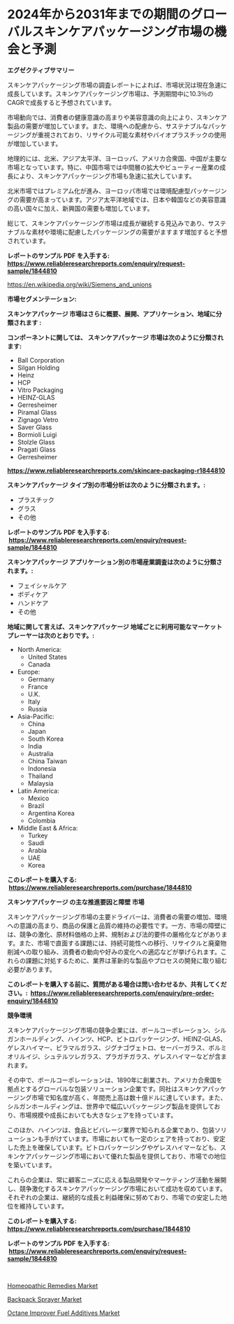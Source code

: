 <p><h1>2024年から2031年までの期間のグローバルスキンケアパッケージング市場の機会と予測</h1></p><p><strong>エグゼクティブサマリー</strong></p>
<p><p>スキンケアパッケージング市場の調査レポートによれば、市場状況は現在急速に成長しています。スキンケアパッケージング市場は、予測期間中に10.3％のCAGRで成長すると予想されています。</p><p>市場動向では、消費者の健康意識の高まりや美容意識の向上により、スキンケア製品の需要が増加しています。また、環境への配慮から、サステナブルなパッケージングが重視されており、リサイクル可能な素材やバイオプラスチックの使用が増加しています。</p><p>地理的には、北米、アジア太平洋、ヨーロッパ、アメリカ合衆国、中国が主要な市場となっています。特に、中国市場では中間層の拡大やビューティー産業の成長により、スキンケアパッケージング市場も急速に拡大しています。</p><p>北米市場ではプレミアム化が進み、ヨーロッパ市場では環境配慮型パッケージングの需要が高まっています。アジア太平洋地域では、日本や韓国などの美容意識の高い国々に加え、新興国の需要も増加しています。</p><p>総じて、スキンケアパッケージング市場は成長が継続する見込みであり、サステナブルな素材や環境に配慮したパッケージングの需要がますます増加すると予想されています。</p></p>
<p><strong>レポートのサンプル PDF を入手する: <a href="https://www.reliableresearchreports.com/enquiry/request-sample/1844810">https://www.reliableresearchreports.com/enquiry/request-sample/1844810</a></strong></p>
<p><a href="https://en.wikipedia.org/wiki/Siemens_and_unions">https://en.wikipedia.org/wiki/Siemens_and_unions</a></p>
<p><strong>市場セグメンテーション:</strong></p>
<p><strong> スキンケアパッケージ 市場はさらに概要、展開、アプリケーション、地域に分類されます :</strong></p>
<p><strong>コンポーネントに関しては、 スキンケアパッケージ 市場は次のように分類されます: &nbsp;</strong></p>
<p><ul><li>Ball Corporation</li><li>Silgan Holding</li><li>Heinz</li><li>HCP</li><li>Vitro Packaging</li><li>HEINZ-GLAS</li><li>Gerresheimer</li><li>Piramal Glass</li><li>Zignago Vetro</li><li>Saver Glass</li><li>Bormioli Luigi</li><li>Stolzle Glass</li><li>Pragati Glass</li><li>Gerresheimer</li></ul></p>
<p><strong><a href="https://www.reliableresearchreports.com/skincare-packaging-r1844810">https://www.reliableresearchreports.com/skincare-packaging-r1844810</a></strong></p>
<p><strong> スキンケアパッケージ タイプ別の市場分析は次のように分類されます。:</strong></p>
<p><ul><li>プラスチック</li><li>グラス</li><li>その他</li></ul></p>
<p><strong>レポートのサンプル PDF を入手する: &nbsp;<a href="https://www.reliableresearchreports.com/enquiry/request-sample/1844810">https://www.reliableresearchreports.com/enquiry/request-sample/1844810</a></strong></p>
<p><strong> スキンケアパッケージ アプリケーション別の市場産業調査は次のように分類されます。:</strong></p>
<p><ul><li>フェイシャルケア</li><li>ボディケア</li><li>ハンドケア</li><li>その他</li></ul></p>
<p><strong>地域に関して言えば、スキンケアパッケージ 地域ごとに利用可能なマーケットプレーヤーは次のとおりです。:</strong></p>
<p><ul>
    <li>
        North America:
        <ul>
            <li>United States</li>
            <li>Canada</li>
        </ul>
    </li>
    <li>
        Europe:
        <ul>
            <li>Germany</li>
            <li>France</li>
            <li>U.K.</li>
            <li>Italy</li>
            <li>Russia</li>
        </ul>
    </li>
    <li>
        Asia-Pacific:
        <ul>
            <li>China</li>
            <li>Japan</li>
            <li>South Korea</li>
            <li>India</li>
            <li>Australia</li>
            <li>China Taiwan</li>
            <li>Indonesia</li>
            <li>Thailand</li>
            <li>Malaysia</li>
        </ul>
    </li>
    <li>
        Latin America:
        <ul>
            <li>Mexico</li>
            <li>Brazil</li>
            <li>Argentina Korea</li>
            <li>Colombia</li>
        </ul>
    </li>
    <li>
        Middle East & Africa:
        <ul>
            <li>Turkey</li>
            <li>Saudi</li>
            <li>Arabia</li>
            <li>UAE</li>
            <li>Korea</li>
        </ul>
    </li>
    </ul></p>
<p><strong>このレポートを購入する: &nbsp;<a href="https://www.reliableresearchreports.com/purchase/1844810">https://www.reliableresearchreports.com/purchase/1844810</a></strong></p>
<p><strong>スキンケアパッケージ の主な推進要因と障壁 市場</strong></p>
<p><p>スキンケアパッケージング市場の主要ドライバーは、消費者の需要の増加、環境への意識の高まり、商品の保護と品質の維持の必要性です。一方、市場の障壁には、競争の激化、原材料価格の上昇、規制および法的要件の厳格化などがあります。また、市場で直面する課題には、持続可能性への移行、リサイクルと廃棄物削減への取り組み、消費者の動向や好みの変化への適応などが挙げられます。これらの課題に対処するために、業界は革新的な製品やプロセスの開発に取り組む必要があります。</p></p>
<p><strong>このレポートを購入する前に、質問がある場合は問い合わせるか、共有してください。:&nbsp; <a href="https://www.reliableresearchreports.com/enquiry/pre-order-enquiry/1844810">https://www.reliableresearchreports.com/enquiry/pre-order-enquiry/1844810</a></strong></p>
<p><strong>競争環境</strong></p>
<p><p>スキンケアパッケージング市場の競争企業には、ボールコーポレーション、シルガンホールディング、ハインツ、HCP、ビトロパッケージング、HEINZ-GLAS、ゲレスハイマー、ピラマルガラス、ジグナゴヴェトロ、セーバーガラス、ボルミオリルイジ、シュテルツレガラス、プラガチガラス、ゲレスハイマーなどが含まれます。</p><p>その中で、ボールコーポレーションは、1890年に創業され、アメリカ合衆国を拠点とするグローバルな包装ソリューション企業です。同社はスキンケアパッケージング市場で知名度が高く、年間売上高は数十億ドルに達しています。また、シルガンホールディングは、世界中で幅広いパッケージング製品を提供しており、市場規模や成長においても大きなシェアを持っています。</p><p>このほか、ハインツは、食品とビバレージ業界で知られる企業であり、包装ソリューションも手がけています。市場においても一定のシェアを持っており、安定した売上を確保しています。ビトロパッケージングやゲレスハイマーなども、スキンケアパッケージング市場において優れた製品を提供しており、市場での地位を築いています。</p><p>これらの企業は、常に顧客ニーズに応える製品開発やマーケティング活動を展開し、競争激化するスキンケアパッケージング市場において成功を収めています。それぞれの企業は、継続的な成長と利益確保に努めており、市場での安定した地位を維持しています。</p></p>
<p><strong>このレポートを購入する: &nbsp; <a href="https://www.reliableresearchreports.com/purchase/1844810">https://www.reliableresearchreports.com/purchase/1844810</a></strong></p>
<p><strong>レポートのサンプル PDF を入手する: &nbsp;<a href="https://www.reliableresearchreports.com/enquiry/request-sample/1844810">https://www.reliableresearchreports.com/enquiry/request-sample/1844810</a></strong><strong></strong></p>
<p>&nbsp;</p>
<p><p><a href="https://github.com/AlysaLedner2023/Market-Research-Report-List-2/blob/main/homeopathic-remedies-market.md">Homeopathic Remedies Market</a></p><p><a href="https://github.com/Sherrillcrooksxa8i18ucf2m/Market-Research-Report-List-3/blob/main/backpack-sprayer-market.md">Backpack Sprayer Market</a></p><p><a href="https://issuu.com/reportprime-2/docs/octane-improver-fuel-additives-market-size-2030.pp">Octane Improver Fuel Additives Market</a></p></p>
